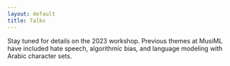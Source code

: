 ```yaml
---
layout: default
title: Talks
---
```


Stay tuned for details on the 2023 workshop. Previous themes at MusiML have included hate speech, algorithmic bias, and language modeling with Arabic character sets.
